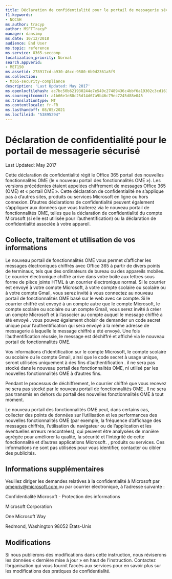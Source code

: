```yaml
---
title: Déclaration de confidentialité pour le portail de messagerie sécurisé
f1.keywords:
- NOCSH
ms.author: tracyp
author: MSFTTracyP
manager: dansimp
ms.date: 10/12/2018
audience: End User
ms.topic: reference
ms.service: O365-seccomp
localization_priority: Normal
search.appverid:
- MET150
ms.assetid: 278917cd-a930-46cc-9580-6b9d2361a5f9
ms.collection:
- M365-security-compliance
description: 'Last Updated: May 2017'
ms.openlocfilehash: ac7bc50b621930244e7e549c27489436c4bbf6a19302c3cd16310d9f69108b1b
ms.sourcegitcommit: a1b66e1e80c25d14d67a9b46c79ec7245d88e045
ms.translationtype: MT
ms.contentlocale: fr-FR
ms.lasthandoff: 08/05/2021
ms.locfileid: "53895294"
---
```

# <a name="privacy-statement-for-secure-email-portal"></a>Déclaration de confidentialité pour le portail de messagerie sécurisé

Last Updated: May 2017
  
Cette déclaration de confidentialité régit le Office 365 portail des nouvelles fonctionnalités OME (le « nouveau portail des fonctionnalités OME »). Les versions précédentes étaient appelées chiffrement de messages Office 365 (OME) et « portail OME ». Cette déclaration de confidentialité ne s’applique pas à d’autres sites, produits ou services Microsoft en ligne ou hors connexion. D’autres déclarations de confidentialité peuvent également s’appliquer aux données que vous traiterez via le nouveau portail de fonctionnalités OME, telles que la déclaration de confidentialité du compte Microsoft (si elle est utilisée pour l’authentification) ou la déclaration de confidentialité associée à votre appareil.
  
## <a name="collection-processing-and-use-of-your-information"></a>Collecte, traitement et utilisation de vos informations

Le nouveau portail de fonctionnalités OME vous permet d’afficher les messages électroniques chiffrés avec Office 365 à partir de divers points de terminaux, tels que des ordinateurs de bureau ou des appareils mobiles. Le courrier électronique chiffré arrive dans votre boîte aux lettres sous forme de pièce jointe HTML à un courrier électronique normal. Si le courrier est envoyé à votre compte Microsoft, à votre compte scolaire ou scolaire ou à votre compte Gmail, vous serez invité à vous connectez au nouveau portail de fonctionnalités OME basé sur le web avec ce compte. Si le courrier chiffré est envoyé à un compte autre que le compte Microsoft, le compte scolaire ou scolaire ou un compte Gmail, vous serez invité à créer un compte Microsoft et à l’associer au compte auquel le message chiffré a été envoyé . vous pouvez également choisir de demander un code secret unique pour l’authentification qui sera envoyé à la même adresse de messagerie à laquelle le message chiffré a été envoyé. Une fois l’authentification réussie, le message est déchiffré et affiché via le nouveau portail de fonctionnalités OME.
  
Vos informations d’identification sur le compte Microsoft, le compte scolaire ou scolaire ou le compte Gmail, ainsi que le code secret à usage unique, seront utilisées uniquement à des fins d’authentification . il ne sera pas stocké dans le nouveau portail des fonctionnalités OME, ni utilisé par les nouvelles fonctionnalités OME à d’autres fins.
  
Pendant le processus de déchiffrement, le courrier chiffré que vous recevez ne sera pas stocké par le nouveau portail de fonctionnalités OME . Il ne sera pas transmis en dehors du portail des nouvelles fonctionnalités OME à tout moment.
  
Le nouveau portail des fonctionnalités OME peut, dans certains cas, collecter des points de données sur l’utilisation et les performances des nouvelles fonctionnalités OME (par exemple, la fréquence d’affichage des messages chiffrés, l’utilisation du navigateur ou de l’application et les éventuelles erreurs rencontrées), qui peuvent être analysées de manière agrégée pour améliorer la qualité, la sécurité et l’intégrité de cette fonctionnalité et d’autres applications Microsoft. , produits ou services. Ces informations ne sont pas utilisées pour vous identifier, contacter ou cibler des publicités.
  
## <a name="for-more-information"></a>Informations supplémentaires

Veuillez diriger les demandes relatives à la confidentialité à Microsoft par [omepriv@microsoft.com,](mailto:omepriv@microsoft.com)ou par courrier électronique, à l’adresse suivante :
  
Confidentialité Microsoft - Protection des informations
  
Microsoft Corporation
  
One Microsoft Way
  
Redmond, Washington 98052 États-Unis
  
## <a name="changes"></a>Modifications

Si nous publierons des modifications dans cette instruction, nous réviserons les données « dernière mise à jour » en haut de l’instruction. Contactez l’organisation qui vous fournit l’accès aux services pour en savoir plus sur les modifications des pratiques de confidentialité.
  

